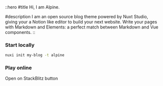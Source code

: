 ::hero
#title
Hi, I am Alpine.

#description
I am an open source blog theme powered by Nuxt Studio, giving your a Notion like editor to build your next website. Write your pages with Markdown and Elements: a perfect match between Markdown and Vue components.
::

### Start locally

```bash
nuxi init my-blog -t alpine
```

### Play online

Open on StackBlitz button



